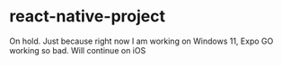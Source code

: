 # react-native-project

On hold. Just because right now I am working on Windows 11, Expo GO working so bad. Will continue on iOS
